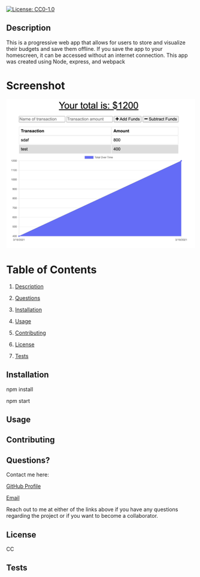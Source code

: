 [![License: CC0-1.0](https://img.shields.io/badge/License-CC0%201.0-lightgrey.svg)](http://creativecommons.org/publicdomain/zero/1.0/)

## Description

This is a progressive web app that allows for users to store and visualize their budgets and save them offline. If you save the app to your homescreen, it can be accessed without an internet connection. This app was created using Node, express, and webpack

# Screenshot

![Screenshot of Application](screenshot.png)

# Table of Contents 

1. [Description](#Description)
 2. [Questions](#Questions?) 

 3. [Installation](#Installation) 

 4. [Usage](#Usage) 

 5. [Contributing](#Contributing) 

6. [License](#License) 

 7. [Tests](#Tests)

## Installation
npm install

npm start


## Usage


## Contributing


## Questions?


Contact me here:

[GitHub Profile](https://www.github.com/mokulling)

[Email](mailto:mokulling@gmail.com)

 Reach out to me at either of the links above if you have any questions regarding the project or if you want to become a collaborator.

## License
CC

## Tests